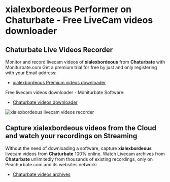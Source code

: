 # xialexbordeous Performer on Chaturbate - Free LiveCam videos downloader

## Chaturbate Live Videos Recorder

Monitor and record livecam videos of **xialexbordeous** from **Chaturbate** with Moniturbate.com
Get a premium trial for free by just and only registering with your Email address:
* [xialexbordeous Premium videos downloader](https://moniturbate.com/request-demo-licence-key.html)

Free livecam videos downloader - Moniturbate Software:
* [Chaturbate videos downloader](https://moniturbate.com/moniturbate-download-software.html)

![xialexbordeous livecam videos recorder](https://peachurnet.com/templates/moniturbate-software.png)


## Capture xialexbordeous videos from the Cloud and watch your recordings on Streaming

Without the need of downloading a software, capture **xialexbordeous** livecam videos from **Chaturbate** 100% online.
Watch Livecam archives from **Chaturbate** unlimitedly from thousands of existing recordings, only on Peachurbate.com and its websites network:
* [Chaturbate videos archives](https://peachurnet.com/)